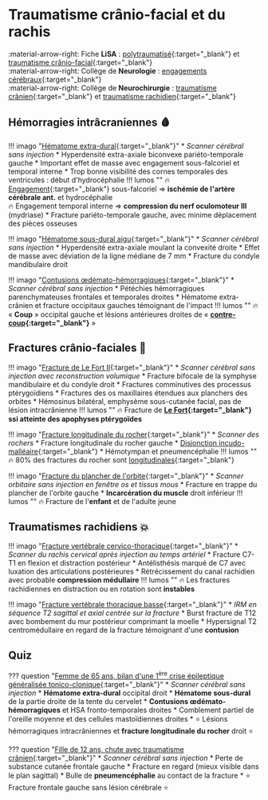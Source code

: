 # Traumatisme crânio-facial et du rachis

:material-arrow-right: Fiche **LiSA** : [polytraumatisé](https://livret.uness.fr/lisa/Prise_en_charge_imm%C3%A9diate_pr%C3%A9-hospitali%C3%A8re_et_%C3%A0_l%E2%80%99arriv%C3%A9e_%C3%A0_l%E2%80%99h%C3%B4pital,_%C3%A9valuation_des_complications_chez_:_un_br%C3%BBl%C3%A9,_un_polytraumatis%C3%A9,_un_traumatis%C3%A9_thoracique,_un_traumatis%C3%A9_abdominal,_un_traumatis%C3%A9_des_membres_et/ou_du_...){:target="_blank"} et [traumatisme crânio-facial](https://livret.uness.fr/lisa/Orientation_diagnostique_et_conduite_%C3%A0_tenir_devant_un_traumatisme_cr%C3%A2nio-facial_et_oculaire){:target="_blank"}  
:material-arrow-right: Collège de **Neurologie** : [engagements cérébraux](https://www.cen-neurologie.fr/fr/deuxieme-cycle/comas-non-traumatiques-ladulte#vi-identifier-les-situations-d-urgence-extr-me-d-un-coma-chez-l-adulte){:target="_blank"}  
:material-arrow-right: Collège de **Neurochirurgie** : [traumatisme crânien](https://campus.neurochirurgie.fr/article1785.html){:target="_blank"} et [traumatisme rachidien](https://campus.neurochirurgie.fr/article1714.html){:target="_blank"}


## Hémorragies intrâcraniennes :drop_of_blood:

!!! imago "[Hématome extra-dural](https://radiopaedia.org/cases/163311/studies/132998){:target="_blank"}"
    * _Scanner cérébral sans injection_
    * Hyperdensité extra-axiale biconvexe pariéto-temporale gauche
    * Important effet de masse avec engagement sous-falcoriel et temporal interne
    * Trop bonne visibilité des cornes temporales des ventricules : début d'hydrocéphalie
    !!! lumos ""
        :fire: [Engagement](https://radiopaedia.org/cases/5209c58806c0f6a7a7ddc46bb0e78173/studies/149894?lang=us){:target="_blank"} sous-falcoriel => **ischémie de l'artère cérébrale ant.** et hydrocéphalie  
        :fire: Engagement temporal interne => **compression du nerf oculomoteur III** (mydriase)
    * Fracture pariéto-temporale gauche, avec minime déplacement des pièces osseuses

!!! imago "[Hématome sous-dural aigu](https://radiopaedia.org/play/70273/entry/1312184/case/180386/studies/144328?lang=gb){:target="_blank"}"
    * _Scanner cérébral sans injection_
    * Hyperdensité extra-axiale moulant la convexité droite
    * Effet de masse avec déviation de la ligne médiane de 7 mm 
    * Fracture du condyle mandibulaire droit

!!! imago "[Contusions œdémato-hémorragiques](https://radiopaedia.org/cases/18371/studies/18214){:target="_blank"}"
    * _Scanner cérébral sans injection_
    * Pétéchies hémorragiques parenchymateuses frontales et temporales droites
    * Hématome extra-crânien et fracture occipitaux gauches témoignant de l'impact
    !!! lumos ""
        :fire: « **Coup** » occipital gauche et lésions antérieures droites de « **[contre-coup](https://radiopaedia.org/cases/55561/studies/62049){:target="_blank"}** »


## Fractures crânio-faciales :bone:

!!! imago "[Fracture de Le Fort II](https://radiopaedia.org/cases/76991/studies/88930){:target="_blank"}"
    * _Scanner cérébral sans injection avec reconstruction volumique_
    * Fracture bifocale de la symphyse mandibulaire et du condyle droit
    * Fractures comminutives des processus ptérygoïdiens
    * Fractures des os maxillaires étendues aux planchers des orbites
    * Hémosinus bilatéral, emphysème sous-cutanée facial, pas de lésion intracrânienne
    !!! lumos ""
        :fire: Fracture de **[Le Fort](https://radiopaedia.org/cases/158149/studies/129802){:target="_blank"} ssi atteinte des apophyses ptérygoïdes**

!!! imago "[Fracture longitudinale du rocher](https://radiopaedia.org/cases/56376/studies/63034){:target="_blank"}"
    * _Scanner des rochers_
    * Fracture longitudinale du rocher gauche
    * [Disjonction incudo-malléaire](https://radiopaedia.org/cases/56376/studies/63379?lang=gb){:target="_blank"}
    * Hémotympan et pneumencéphalie
    !!! lumos ""
        :fire: 80% des fractures du rocher sont [longitudinales](https://radiopaedia.org/cases/12980/studies/13071){:target="_blank"}

!!! imago "[Fracture du plancher de l'orbite](https://radiopaedia.org/cases/180670/studies/144502){:target="_blank"}"
    * _Scanner orbitaire sans injection en fenêtre os et tissus mous_
    * Fracture en trappe du plancher de l'orbite gauche
    * **Incarcération du muscle** droit inférieur
    !!! lumos ""
        :fire: Fracture de l'**enfant** et de l'adulte jeune


## Traumatismes rachidiens :boom:

!!! imago "[Fracture vertébrale cervico-thoracique](https://radiopaedia.org/cases/76540/studies/88296){:target="_blank"}"
    * _Scanner du rachis cervical après injection au temps artériel_
    * Fracture C7-T1 en flexion et distraction postérieur
    * Antélisthésis marqué de C7 avec luxation des articulations postérieures
    * Rétrécissement du canal rachidien avec probable **compression médullaire**
    !!! lumos ""
        :fire: Les fractures rachidiennes en distraction ou en rotation sont **instables**  

!!! imago "[Fracture vertébrale thoracique basse](https://radiopaedia.org/cases/83505/studies/98607){:target="_blank"}"
    * _IRM en séquence T2 sagittal et axial centrée sur la fracture_
    * Burst fracture de T12 avec bombement du mur postérieur comprimant la moelle
    * Hypersignal T2 centromédullaire en regard de la fracture témoignant d'une **contusion**


## Quiz

??? question "[Femme de 65 ans, bilan d'une 1<sup>ère</sup> crise épileptique généralisée tonico-clonique](https://radiopaedia.org/cases/184978/studies/147322){:target="_blank"}"
    * _Scanner cérébral sans injection_
    * **Hématome extra-dural** occipital droit
    * **Hématome sous-dural** de la partie droite de la tente du cervelet
    * **Contusions œdémato-hémorragiques** et HSA fronto-temporales droites
    * Comblement partiel de l'oreille moyenne et des cellules mastoïdiennes droites
    * :star: Lésions hémorragiques intracrâniennes et **fracture longitudinale du rocher** droit :star:

??? question "[Fille de 12 ans, chute avec traumatisme crânien](https://radiopaedia.org/cases/4f935a1e0b3c97bb210df8ab6bf6309a/studies/149888?lang=gb){:target="_blank"}"
    * _Scanner cérébral sans injection_
    * Perte de substance cutanée frontale gauche
    * Fracture en regard (mieux visible dans le plan sagittal)
    * Bulle de **pneumencéphalie** au contact de la fracture
    * :star: Fracture frontale gauche sans lésion cérébrale :star: